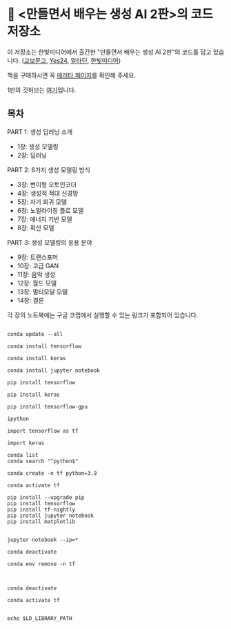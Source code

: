 # 🦜 <만들면서 배우는 생성 AI 2판>의 코드 저장소

이 저장소는 한빛미디어에서 출간한 "만들면서 배우는 생성 AI 2판"의 코드를 담고 있습니다. ([교보문고](https://product.kyobobook.co.kr/detail/S000208953342), [Yes24](https://www.yes24.com/Product/Goods/122338458), [알라딘](https://www.aladin.co.kr/shop/wproduct.aspx?ItemId=324278784), [한빛미디어](https://www.hanbit.co.kr/media/books/book_view.html?p_code=B6550508630))

책을 구매하시면 꼭 [에러타 페이지](https://tensorflow.blog/gen-dl-2/)를 확인해 주세요.

1판의 깃허브는 [여기](https://github.com/rickiepark/GDL_code/)입니다.

## 목차
PART 1: 생성 딥러닝 소개
* 1장: 셍성 모델링
* 2장: 딥러닝

PART 2: 6가지 생성 모델링 방식
* 3장: 변이형 오토인코더
* 4장: 생성적 적대 신경망
* 5장: 자기 회귀 모델
* 6장: 노멀라이징 플로 모델
* 7장: 에너지 기반 모델
* 8장: 확산 모델

PART 3: 생성 모델링의 응용 분야
* 9장: 트랜스포머
* 10장: 고급 GAN
* 11장: 음악 생성
* 12장: 월드 모델
* 13장: 멀티모달 모델
* 14장: 결론

각 장의 노트북에는 구글 코랩에서 실행할 수 있는 링크가 포함되어 있습니다.


```shell

conda update --all

conda install tensorflow

conda install keras

conda install jupyter notebook

pip install tensorflow

pip install keras

pip install tensorflow-gpu 

ipython 

import tensorflow as tf

import keras

```

```shell
conda list
conda search "^python$"

conda create -n tf python=3.9

conda activate tf

pip install --upgrade pip
pip install tensorflow
pip install tf-nightly
pip install jupyter notebook
pip install matplotlib


jupyter notebook --ip=*

conda deactivate

conda env remove -n tf



conda deactivate

conda activate tf


echo $LD_LIBRARY_PATH

```
